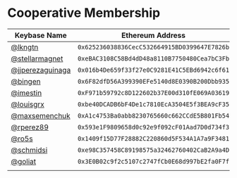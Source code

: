 # Cooperative Membership
| Keybase Name | Ethereum Address |
|----------|:-------------:|
| [@lkngtn](https://keybase.io/lkngtn) |  `0x625236038836CecC532664915BD0399647E7826b` |
| [@stellarmagnet](https://keybase.io/stellarmagnet) | `0xeBAC3108C58Bd4dD48a8110B7750480Cea7bC3Fb`  |
| [@jjperezaguinaga](https://keybase.io/jjperezaguinaga) | `0x016b4De659f33f27e0C9281E41C5EBd6942c6f61` |
| [@bingen](https://keybase.io/bingen) | `0x6F82dfD56A399390EFe5140d8E0390B200Dbb935` |
| [@imestin](https://keybase.io/imestin)  | `0xF971b59792c8D122602b37E00d310fE069A03619` |
| [@louisgrx](https://keybase.io/louisgrx) | `0xbe40DCADB6bF4De1c7810EcA3504E5f3BEA9cF35` |
| [@maxsemenchuk](https://keybase.io/maxsemenchuk) | `0xA1c4753Ba0abb8230765660c662CCdE5B801Fb54` |
| [@rperez89](https://keybase.io/rperez89)  | `0x593e1F9809658d0c92e9f092cF01Aad7D0d734f3` |
| [@ro5s](https://keybase.io/ro5s) | `0x1409f15D77F28882C220860d5F534A1A7a9F3481` |
| [@schmidsi](https://keybase.io/schmidsi) | `0xe98C357458C89198575a32462760402CaB2A9a4D` |
| [@goliat](https://keybase.io/goliat) | `0x3E0B02c9f2c5107c2747fCb0E68d997bE2fa0F7f` 
| | |
